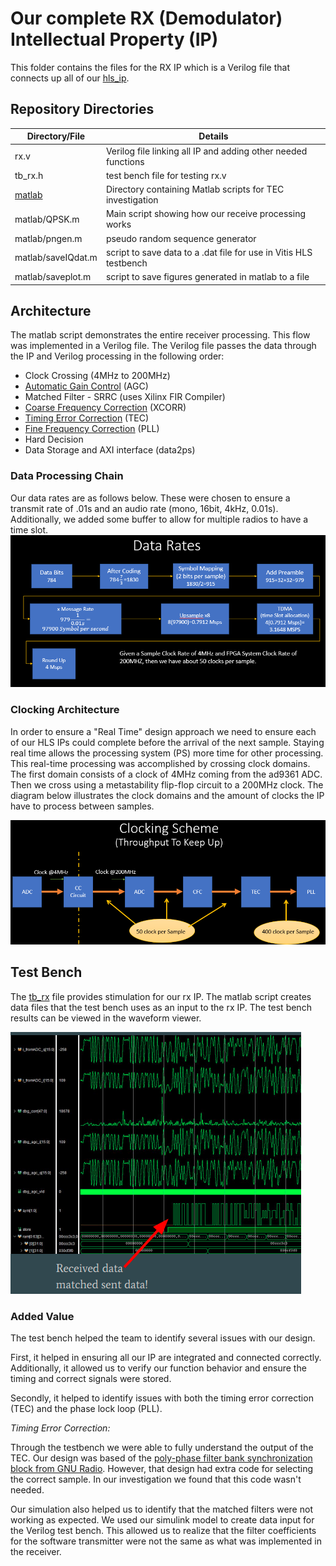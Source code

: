 # Our complete RX (Demodulator) Intellectual Property (IP)

This folder contains the files for the RX IP which is a Verilog file that connects up all of our [hls_ip](../hls_ip_repo/).

## Repository Directories
| Directory/File        | Details                                                             |
| --------------------- | ------------------------------------------------------------------- |
| rx.v   | Verilog file linking all IP and adding other needed functions  |
| tb_rx.h | test bench file for testing rx.v |
| [matlab](matlab) | Directory containing Matlab scripts for TEC investigation   |
| matlab/QPSK.m | Main script showing how our receive processing works|
| matlab/pngen.m | pseudo random sequence generator   |
| matlab/saveIQdat.m | script to save data to a .dat file for use in Vitis HLS testbench |
| matlab/saveplot.m | script to save figures generated in matlab to a file |

## Architecture

The matlab script demonstrates the entire receiver processing. This flow was implemented in a Verilog file. The Verilog file passes the data through the IP and Verilog processing in the following order:

* Clock Crossing (4MHz to 200MHz)
* [Automatic Gain Control](../hls_ip_repo/hls_agc) (AGC)
* Matched Filter - SRRC (uses Xilinx FIR Compiler)
* [Coarse Frequency Correction](../hls_ip_repo/hls_xcorr) (XCORR)
* [Timing Error Correction](../hls_ip_repo/hls_tec) (TEC)
* [Fine Frequency Correction](../hls_ip_repo/hls_pll) (PLL)
* Hard Decision
* Data Storage and AXI interface (data2ps)
  
### Data Processing Chain

Our data rates are as follows below. These were chosen to ensure a transmit rate of .01s and an audio rate (mono, 16bit, 4kHz, 0.01s). Additionally, we added some buffer to allow for multiple radios to have a time slot.
![alt text](../docs/images/rx_data_chain.PNG?raw=true)

### Clocking Architecture

In order to ensure a "Real Time" design approach we need to ensure each of our HLS IPs could complete before the arrival of the next sample. Staying real time allows the processing system (PS) more time for other processing. This real-time processing was accomplished by crossing clock domains. The first domain consists of a clock of 4MHz coming from the ad9361 ADC. Then we cross using a metastability flip-flop circuit to a 200MHz clock. The diagram below illustrates the clock domains and the amount of clocks the IP have to process between samples.

![alt text](../docs/images/rx_clock_chain.PNG?raw=true)

## Test Bench

The [tb_rx](tb_rx.v) file provides stimulation for our rx IP. The matlab script creates data files that the test bench uses as an input to the rx IP. The test bench results can be viewed in the waveform viewer.

![alt text](../docs/images/rx_testbench_output.PNG?raw=true)

### Added Value

The test bench helped the team to identify several issues with our design. 

First, it helped in ensuring all our IP are integrated and connected correctly. Additionally, it allowed us to verify our function behavior and ensure the timing and correct signals were stored.

Secondly, it helped to identify issues with both the timing error correction (TEC) and the phase lock loop (PLL).

*Timing Error Correction:*

Through the testbench we were able to fully understand the output of the TEC. Our design was based of the [poly-phase filter bank synchronization block from GNU Radio](https://github.com/gnuradio/gnuradio/blob/master/gr-digital/lib/pfb_clock_sync_fff_impl.cc). However, that design had extra code for selecting the correct sample. In our investigation we found that this code wasn't needed.

Our simulation also helped us to identify that the matched filters were not working as expected. We used our simulink model to create data input for the Verilog test bench. This allowed us to realize that the filter coefficients for the software transmitter were not the same as what was implemented in the receiver.
